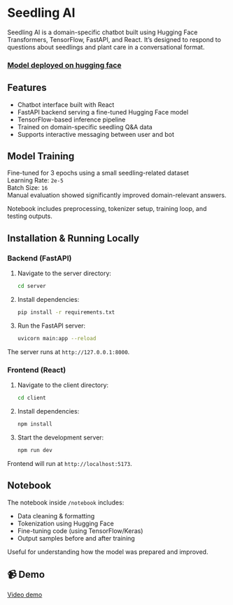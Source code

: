 # Seedling AI

Seedling AI is a domain-specific chatbot built using Hugging Face Transformers, TensorFlow, FastAPI, and React. It’s designed to respond to questions about seedlings and plant care in a conversational format.

### [Model deployed on hugging face](https://huggingface.co/aub1n/seedling-ai/tree/main)

## Features

- Chatbot interface built with React
- FastAPI backend serving a fine-tuned Hugging Face model
- TensorFlow-based inference pipeline
- Trained on domain-specific seedling Q&A data
- Supports interactive messaging between user and bot

## Model Training

Fine-tuned for 3 epochs using a small seedling-related dataset  
Learning Rate: `2e-5`  
Batch Size: `16`  
Manual evaluation showed significantly improved domain-relevant answers.

Notebook includes preprocessing, tokenizer setup, training loop, and testing outputs.


## Installation & Running Locally

### Backend (FastAPI)

1. Navigate to the server directory:
    ```bash
    cd server
    ```

2. Install dependencies:
    ```bash
    pip install -r requirements.txt
    ```

3. Run the FastAPI server:
    ```bash
    uvicorn main:app --reload
    ```

The server runs at `http://127.0.0.1:8000`.


### Frontend (React)

1. Navigate to the client directory:
    ```bash
    cd client
    ```

2. Install dependencies:
    ```bash
    npm install
    ```

3. Start the development server:
    ```bash
    npm run dev
    ```

Frontend will run at `http://localhost:5173`.


## Notebook

The notebook inside `/notebook` includes:

- Data cleaning & formatting
- Tokenization using Hugging Face
- Fine-tuning code (using TensorFlow/Keras)
- Output samples before and after training

Useful for understanding how the model was prepared and improved.


## 📹 Demo

[Video demo](https://www.youtube.com/watch?reload=9&v=p60B8vc_hVQ)
